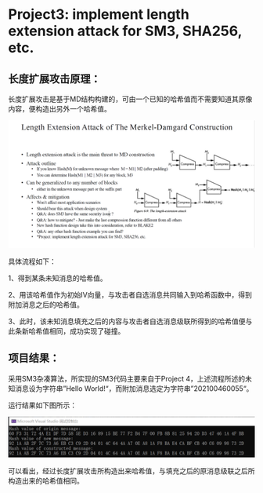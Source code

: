 # Project3: implement length extension attack for SM3, SHA256, etc.

## 长度扩展攻击原理：

长度扩展攻击是基于MD结构构建的，可由一个已知的哈希值而不需要知道其原像内容，便构造出另外一个哈希值。

![image-20230708151557732](.\md_image\1.png)

具体流程如下：

1、得到某条未知消息的哈希值。

2、用该哈希值作为初始IV向量，与攻击者自选消息共同输入到哈希函数中，得到附加消息之后的哈希值。

3、此时，该未知消息填充之后的内容与攻击者自选消息级联所得到的哈希值便与此条新哈希值相同，成功实现了碰撞。



## 项目结果：

采用SM3杂凑算法，所实现的SM3代码主要来自于Project 4，上述流程所述的未知消息设为字符串”Hello World!“，而附加消息选定为字符串”202100460055“。

运行结果如下图所示：

![image-20230708152928190](.\md_image\2.png)

可以看出，经过长度扩展攻击所构造出来哈希值，与填充之后的原消息级联之后所构造出来的哈希值相同。
